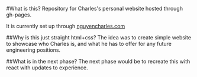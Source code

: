 #What is this?
Repository for Charles's personal website hosted through gh-pages.

It is currently set up through [nguyencharles.com](nguyencharles.com)

##Why is this just straight html+css?
The idea was to create simple website to showcase who Charles is, and what he has to offer for any future engineering positions.

##What is in the next phase?
The next phase would be to recreate this with react with updates to experience.
